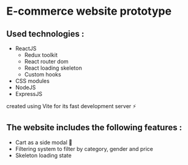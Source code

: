 # E-commerce website prototype

## Used technologies : 
- ReactJS <br>
	+ Redux toolkit <br>
  	+ React router dom <br>
  	+ React loading skeleton <br>
  	+ Custom hooks <br>
- CSS modules <br>
- NodeJS <br>
- ExpressJS <br>

created using Vite for its fast development server ⚡

## The website includes the following features :
- Cart as a side modal 🛒 <br>
- Filtering system to filter by category, gender and price <br>
- Skeleton loading state <br>


